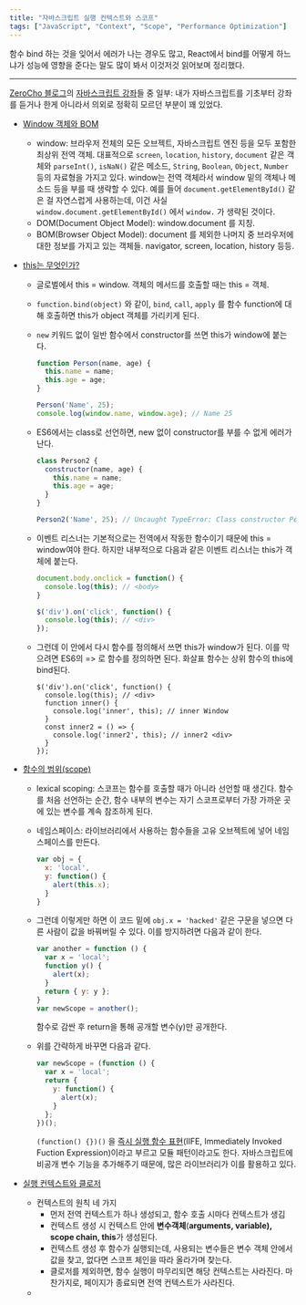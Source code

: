 ```yaml
---
title: "자바스크립트 실행 컨텍스트와 스코프"
tags: ["JavaScript", "Context", "Scope", "Performance Optimization"]
---
```


함수 bind 하는 것을 잊어서 에러가 나는 경우도 많고, React에서 bind를 어떻게 하느냐가 성능에 영향을 준다는 말도 많이 봐서 이것저것 읽어보며 정리했다.

---

[ZeroCho 블로그](https://www.zerocho.com/category/Javascript/post/573b321aa54b5e8427432946)의 [자바스크립트 강좌](https://www.zerocho.com/category/Javascript/)들 중 일부: 내가 자바스크립트를 기초부터 강좌를 듣거나 한게 아니라서 의외로 정확히 모르던 부분이 꽤 있었다.

- [Window 객체와 BOM](https://www.zerocho.com/category/Javascript/post/573b321aa54b5e8427432946)

  - window: 브라우저 전체의 모든 오브젝트, 자바스크립트 엔진 등을 모두 포함한 최상위 전역 객체. 대표적으로 `screen`, `location`, `history`, `document` 같은 객체와 `parseInt()`, `isNaN()` 같은 메소드, `String`, `Boolean`, `Object`, `Number` 등의 자료형을 가지고 있다. window는 전역 객체라서 window 밑의 객체나 메소드 등을 부를 때 생략할 수 있다. 예를 들어 `document.getElementById()` 같은 걸 자연스럽게 사용하는데, 이건 사실 `window.document.getElementById()` 에서 `window.`  가 생략된 것이다. 
  - DOM(Document Object Model): window.document 를 지칭.
  - BOM(Browser Object Model): document 를 제외한 나머지 중 브라우저에 대한 정보를 가지고 있는 객체들. navigator, screen, location, history 등등.

- [this는 무엇인가?](https://www.zerocho.com/category/JavaScript/post/5b0645cc7e3e36001bf676eb)

  - 글로벌에서 this = window. 객체의 메서드를 호출할 때는 this = 객체.

  - `function.bind(object)` 와 같이,  `bind`, `call`, `apply` 를 함수 function에 대해 호출하면 this가 object 객체를 가리키게 된다.

  - `new` 키워드 없이 일반 함수에서 constructor를 쓰면 this가 window에 붙는다.

    ```javascript
    function Person(name, age) {
      this.name = name;
      this.age = age;
    }
    
    Person('Name', 25);
    console.log(window.name, window.age); // Name 25
    ```

  - ES6에서는 class로 선언하면, new 없이 constructor를 부를 수 없게 에러가 난다.

    ```javascript
    class Person2 {
      constructor(name, age) {
        this.name = name;
        this.age = age;
      }
    }
    
    Person2('Name', 25); // Uncaught TypeError: Class constructor Person2 cannot be invoked without 'new'
    ```

  - 이벤트 리스너는 기본적으로는 전역에서 작동한 함수이기 때문에 this = window여야 한다. 하지만 내부적으로 다음과 같은 이벤트 리스너는 this가 객체에 붙는다.

    ```javascript
    document.body.onclick = function() {
      console.log(this); // <body>
    }
    
    $('div').on('click', function() {
      console.log(this); // <div>
    });
    ```

  - 그런데 이 안에서 다시 함수를 정의해서 쓰면 this가 window가 된다. 이를 막으려면 ES6의 => 로 함수를 정의하면 된다. 화살표 함수는 상위 함수의 this에 bind된다.

    ```
    $('div').on('click', function() {
      console.log(this); // <div>
      function inner() {
        console.log('inner', this); // inner Window
      }
      const inner2 = () => {
        console.log('inner2', this); // inner2 <div>
      }
    });
    ```

- [함수의 범위(scope)](https://www.zerocho.com/category/Javascript/post/5740531574288ebc5f2ba97e)

  - lexical scoping: 스코프는 함수를 호출할 때가 아니라 선언할 때 생긴다. 함수를 처음 선언하는 순간, 함수 내부의 변수는 자기 스코프로부터 가장 가까운 곳에 있는 변수를 계속 참조하게 된다.

  - 네임스페이스: 라이브러리에서 사용하는 함수들을 고유 오브젝트에 넣어 네임스페이스를 만든다.

    ```javascript
    var obj = {
      x: 'local',
      y: function() {
        alert(this.x);
      }
    }
    ```

  - 그런데 이렇게만 하면 이 코드 밑에 `obj.x = 'hacked'` 같은 구문을 넣으면 다른 사람이 값을 바꿔버릴 수 있다. 이를 방지하려면 다음과 같이 한다.

    ```javascript
    var another = function () {
      var x = 'local';
      function y() {
        alert(x);
      }
      return { y: y };
    }
    var newScope = another();
    ```

    함수로 감싼 후 return을 통해 공개할 변수(y)만 공개한다.

  - 위를 간략하게 바꾸면 다음과 같다.

    ```javascript
    var newScope = (function () {
      var x = 'local';
      return {
        y: function() {
          alert(x);
        }
      };
    })();
    ```

    `(function() {})()` 을 [즉시 실행 함수 표현](https://developer.mozilla.org/ko/docs/Glossary/IIFE)(IIFE, Immediately Invoked Fuction Expression)이라고 부르고 모듈 패턴이라고도 한다. 자바스크립트에 비공개 변수 기능을 추가해주기 때문에, 많은 라이브러리가 이를 활용하고 있다.

- [실행 컨텍스트와 클로저](https://www.zerocho.com/category/JavaScript/post/5741d96d094da4986bc950a0)

  - 컨텍스트의 원칙 네 가지
    - 먼저 전역 컨텍스트가 하나 생성되고, 함수 호출 시마다 컨텍스트가 생김
    - 컨텍스트 생성 시 컨텍스트 안에 **변수객체**(**arguments, variable), scope chain, this**가 생성된다.
    - 컨텍스트 생성 후 함수가 실행되는데, 사용되는 변수들은 변수 객체 안에서 값을 찾고, 없다면 스코프 체인을 따라 올라가며 찾는다.
    - 클로저를 제외하면, 함수 실행이 마무리되면 해당 컨텍스트는 사라진다. 마찬가지로, 페이지가 종료되면 전역 컨텍스트가 사라진다.
  - 